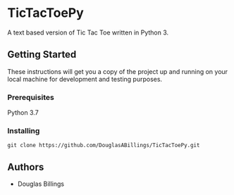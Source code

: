 # TicTacToePy

A text based version of Tic Tac Toe written in Python 3.

## Getting Started

These instructions will get you a copy of the project up and running on your local machine for development and testing purposes.

### Prerequisites

Python 3.7

### Installing
```
git clone https://github.com/DouglasABillings/TicTacToePy.git
```

## Authors

* Douglas Billings